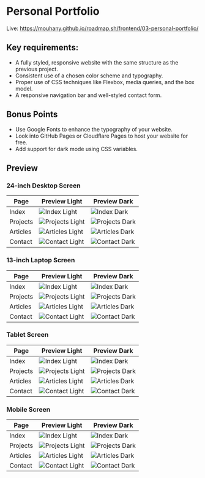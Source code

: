 # Personal Portfolio

Live: https://mouhany.github.io/roadmap.sh/frontend/03-personal-portfolio/

## Key requirements:

- A fully styled, responsive website with the same structure as the previous project.
- Consistent use of a chosen color scheme and typography.
- Proper use of CSS techniques like Flexbox, media queries, and the box model.
- A responsive navigation bar and well-styled contact form.

## Bonus Points

- Use Google Fonts to enhance the typography of your website.
- Look into GitHub Pages or Cloudflare Pages to host your website for free.
- Add support for dark mode using CSS variables.

## Preview

### 24-inch Desktop Screen

| Page     | Preview Light                                             | Preview Dark                                            |
| -------- | --------------------------------------------------------- | ------------------------------------------------------- |
| Index    | ![Index Light](./preview/3-light-desktop-index.png)       | ![Index Dark](./preview/3-dark-desktop-index.png)       |
| Projects | ![Projects Light](./preview/3-light-desktop-projects.png) | ![Projects Dark](./preview/3-dark-desktop-projects.png) |
| Articles | ![Articles Light](./preview/3-light-desktop-articles.png) | ![Articles Dark](./preview/3-dark-desktop-articles.png) |
| Contact  | ![Contact Light](./preview/3-light-desktop-contact.png)   | ![Contact Dark](./preview/3-dark-desktop-contact.png)   |

### 13-inch Laptop Screen

| Page     | Preview Light                                            | Preview Dark                                           |
| -------- | -------------------------------------------------------- | ------------------------------------------------------ |
| Index    | ![Index Light](./preview/3-light-laptop-index.png)       | ![Index Dark](./preview/3-dark-laptop-index.png)       |
| Projects | ![Projects Light](./preview/3-light-laptop-projects.png) | ![Projects Dark](./preview/3-dark-laptop-projects.png) |
| Articles | ![Articles Light](./preview/3-light-laptop-articles.png) | ![Articles Dark](./preview/3-dark-laptop-articles.png) |
| Contact  | ![Contact Light](./preview/3-light-laptop-contact.png)   | ![Contact Dark](./preview/3-dark-laptop-contact.png)   |

### Tablet Screen

| Page     | Preview Light                                            | Preview Dark                                           |
| -------- | -------------------------------------------------------- | ------------------------------------------------------ |
| Index    | ![Index Light](./preview/3-light-tablet-index.png)       | ![Index Dark](./preview/3-dark-tablet-index.png)       |
| Projects | ![Projects Light](./preview/3-light-tablet-projects.png) | ![Projects Dark](./preview/3-dark-tablet-projects.png) |
| Articles | ![Articles Light](./preview/3-light-tablet-articles.png) | ![Articles Dark](./preview/3-dark-tablet-articles.png) |
| Contact  | ![Contact Light](./preview/3-light-tablet-contact.png)   | ![Contact Dark](./preview/3-dark-tablet-contact.png)   |

### Mobile Screen

| Page     | Preview Light                                            | Preview Dark                                           |
| -------- | -------------------------------------------------------- | ------------------------------------------------------ |
| Index    | ![Index Light](./preview/3-light-mobile-index.png)       | ![Index Dark](./preview/3-dark-mobile-index.png)       |
| Projects | ![Projects Light](./preview/3-light-mobile-projects.png) | ![Projects Dark](./preview/3-dark-mobile-projects.png) |
| Articles | ![Articles Light](./preview/3-light-mobile-articles.png) | ![Articles Dark](./preview/3-dark-mobile-articles.png) |
| Contact  | ![Contact Light](./preview/3-light-mobile-contact.png)   | ![Contact Dark](./preview/3-dark-mobile-contact.png)   |
